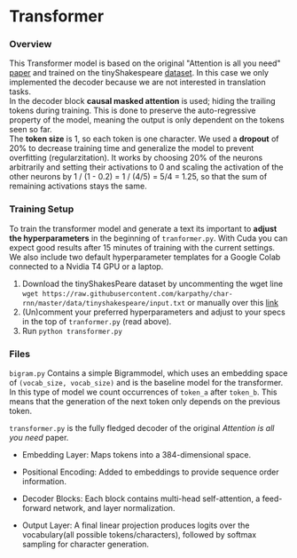 # Transformer
### Overview
This Transformer model is based on the original "Attention is all you need" [paper](https://arxiv.org/pdf/1706.03762) and trained on the tinyShakespeare [dataset](https://raw.githubusercontent.com/karpathy/char-rnn/master/data/tinyshakespeare/input.txt). In this case we only implemented the decoder because we are not interested in translation tasks.  
In the decoder block **causal masked attention** is used; hiding the trailing tokens during training. This is done to preserve the auto-regressive property of the model, meaning the output is only dependent on the tokens seen so far.  
The **token size** is 1, so each token is one character. We used a **dropout** of 20\% to decrease training time and generalize the model to prevent overfitting (regularzitation). It works by choosing 20\% of the neurons arbitrarily and setting their activations to 0 and scaling the activation of the other neurons by 1 / (1 - 0.2) = 1 / (4/5) = 5/4 = 1.25, so that the sum of remaining activations stays the same. 

### Training Setup

To train the transformer model and generate a text its important to **adjust the hyperparameters** in the beginning of `tranformer.py`. With Cuda you can expect good results after 15 minutes of training with the current settings. We also include two default hyperparameter templates for a Google Colab connected to a Nvidia T4 GPU or a laptop.

1. Download the tinyShakesPeare dataset by uncommenting the wget line `wget https://raw.githubusercontent.com/karpathy/char-rnn/master/data/tinyshakespeare/input.txt` or manually over this [link](https://raw.githubusercontent.com/karpathy/char-rnn/master/data/tinyshakespeare/input.txt)
2. (Un)comment your preferred hyperparameters and adjust to your specs in the top of `tranformer.py` (read above).
3. Run `python transformer.py`
 
### Files
`bigram.py` Contains a simple Bigrammodel, which uses an embedding space of `(vocab_size, vocab_size)` and is the baseline model for the transformer. In this type of model we count occurrences of `token_a` after `token_b`. This means that the generation of the next token only depends on the previous token.

`transformer.py` is the fully fledged decoder of the original *Attention is all you need* paper. 
- Embedding Layer: Maps tokens into a 384-dimensional space.

- Positional Encoding: Added to embeddings to provide sequence order information.

- Decoder Blocks: Each block contains multi-head self-attention, a feed-forward network, and layer normalization. 

- Output Layer: A final linear projection produces logits over the vocabulary(all possible tokens/characters), followed by softmax sampling for character generation.


